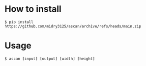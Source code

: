 # How to install
```:bash
$ pip install https://github.com/midry3125/ascan/archive/refs/heads/main.zip
```

# Usage
```:bash
$ ascan [input] [output] [width] [height]
```
